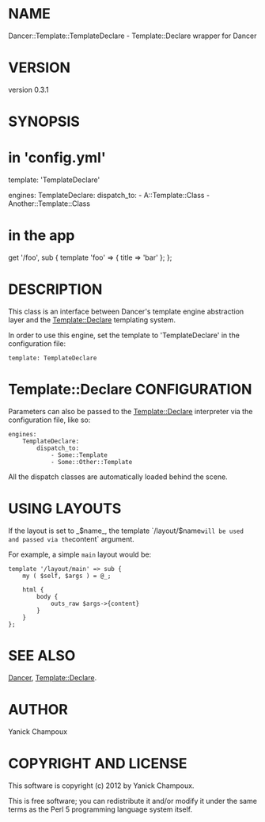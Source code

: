 # NAME

Dancer::Template::TemplateDeclare - Template::Declare wrapper for Dancer

# VERSION

version 0.3.1

# SYNOPSIS

  # in 'config.yml'
  template: 'TemplateDeclare'

  engines:
    TemplateDeclare:
        dispatch_to:
            - A::Template::Class
            - Another::Template::Class

  # in the app
 

  get '/foo', sub {
    template 'foo' => {
        title => 'bar'
    };
  };

# DESCRIPTION

This class is an interface between Dancer's template engine abstraction layer
and the [Template::Declare](http://search.cpan.org/perldoc?Template::Declare) templating system. 

In order to use this engine, set the template to 'TemplateDeclare' in the configuration
file:

    template: TemplateDeclare

# Template::Declare  CONFIGURATION

Parameters can also be passed to the [Template::Declare](http://search.cpan.org/perldoc?Template::Declare) interpreter via
the configuration file, like so:

    engines:
        TemplateDeclare:
            dispatch_to:
                - Some::Template
                - Some::Other::Template

All the dispatch classes are automatically 
loaded behind the scene.

# USING LAYOUTS

If the layout is set to _$name_,
the template `/layout/$name` will be used and
passed via the `content` argument.

For example, a simple `main` layout would be:

    template '/layout/main' => sub {
        my ( $self, $args ) = @_;

        html {
            body { 
                outs_raw $args->{content} 
            } 
        } 
    };

# SEE ALSO

[Dancer](http://search.cpan.org/perldoc?Dancer), [Template::Declare](http://search.cpan.org/perldoc?Template::Declare).

# AUTHOR

Yanick Champoux

# COPYRIGHT AND LICENSE

This software is copyright (c) 2012 by Yanick Champoux.

This is free software; you can redistribute it and/or modify it under
the same terms as the Perl 5 programming language system itself.